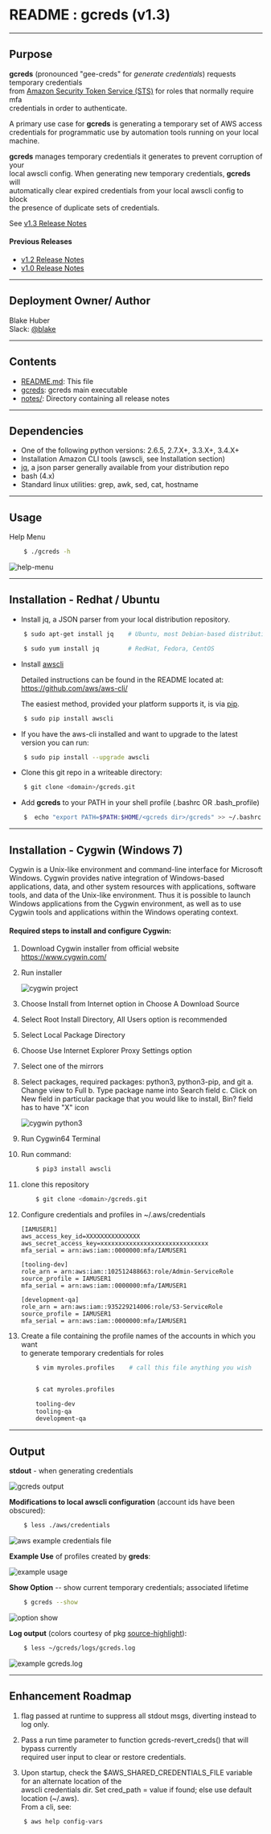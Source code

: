 # README :  gcreds (v1.3)
* * *

## Purpose ##

**gcreds** (pronounced "gee-creds" for _generate credentials_) requests temporary credentials  
from [Amazon Security Token Service (STS)](http://docs.aws.amazon.com/STS/latest/APIReference/Welcome.html) for roles that normally require mfa  
credentials in order to authenticate.  

A primary use case for **gcreds** is generating a temporary set of AWS access  
credentials for programmatic use by automation tools running on your local machine.  

**gcreds** manages temporary credentials it generates to prevent corruption of your  
local awscli config. When generating new temporary credentials, **gcreds** will  
automatically clear expired credentials from your local awscli config to block  
the presence of duplicate sets of credentials.

See [v1.3 Release Notes](./notes/release_v1.3.md)

#### Previous Releases ####
* [v1.2 Release Notes](./notes/release_v1.2.md)
* [v1.0 Release Notes](./notes/release_v1.0.md)

* * *

## Deployment Owner/ Author ##

Blake Huber  
Slack: [@blake](https://mpcaws.slack.com/team/blake)  

* * *

## Contents ##

* [README.md](./README.md):  This file
* [gcreds](./gcreds):  gcreds main executable
* [notes/](./notes/):  Directory containing all release notes

* * *

## Dependencies ##

- One of the following python versions: 2.6.5, 2.7.X+, 3.3.X+, 3.4.X+
- Installation Amazon CLI tools (awscli, see Installation section)
- [jq](https://stedolan.github.io/jq), a json parser generally available from your distribution repo
- bash (4.x)
- Standard linux utilities: grep, awk, sed, cat, hostname

* * *

## Usage ##

Help Menu

```bash
    $ ./gcreds -h  
```

![help-menu](./.images/help-menu.png)

* * *

## Installation - Redhat / Ubuntu ##

* Install jq, a JSON parser from your local distribution repository.

```bash
    $ sudo apt-get install jq    # Ubuntu, most Debian-based distributions
```
```bash
    $ sudo yum install jq        # RedHat, Fedora, CentOS
```

* Install [awscli](https://github.com/aws/aws-cli/)

    Detailed instructions can be found in the README located at:
    https://github.com/aws/aws-cli/

    The easiest method, provided your platform supports it, is via [pip](http://www.pip-installer.org/en/latest).

```bash
    $ sudo pip install awscli
```

* If you have the aws-cli installed and want to upgrade to the latest version you can run:

```bash
    $ sudo pip install --upgrade awscli
```

* Clone this git repo in a writeable directory:

```bash
    $ git clone <domain>/gcreds.git
```

* Add **gcreds** to your PATH in your shell profile (.bashrc OR .bash_profile)

```bash
    $  echo "export PATH=$PATH:$HOME/<gcreds dir>/gcreds" >> ~/.bashrc
```

* * *

## Installation - Cygwin (Windows 7) ##

Cygwin is a Unix-like environment and command-line interface for Microsoft Windows. Cygwin provides native integration of Windows-based applications, data, and other system resources with applications, software tools, and data of the Unix-like environment. Thus it is possible to launch Windows applications from the Cygwin environment, as well as to use Cygwin tools and applications within the Windows operating context.

#### Required steps to install and configure Cygwin:
1. Download Cygwin installer from official website https://www.cygwin.com/
2. Run installer

    ![cygwin project](./.images/cygwin1.png)

3. Choose Install from Internet option in Choose A Download Source
4. Select Root Install Directory, All Users option is recommended
5. Select Local Package Directory
6. Choose Use Internet Explorer Proxy Settings option
7. Select one of the mirrors
8. Select packages, required packages: python3, python3-pip, and git
    a. Change view to Full
    b. Type package name into Search field
    c. Click on New field in particular package that you would like to install, Bin? field has to have "X" icon

    ![cygwin python3](./.images/cygwin2.png)

9. Run Cygwin64 Terminal
10. Run command:

    ```bash
        $ pip3 install awscli
    ```

11. clone this repository

    ```bash
        $ git clone <domain>/gcreds.git
    ```

12. Configure credentials and profiles in ~/.aws/credentials

        [IAMUSER1]
        aws_access_key_id=XXXXXXXXXXXXXXX
        aws_secret_access_key=xxxxxxxxxxxxxxxxxxxxxxxxxxxxxx
        mfa_serial = arn:aws:iam::0000000:mfa/IAMUSER1

        [tooling-dev]
        role_arn = arn:aws:iam::102512488663:role/Admin-ServiceRole
        source_profile = IAMUSER1
        mfa_serial = arn:aws:iam::0000000:mfa/IAMUSER1

        [development-qa]
        role_arn = arn:aws:iam::935229214006:role/S3-ServiceRole
        source_profile = IAMUSER1
        mfa_serial = arn:aws:iam::0000000:mfa/IAMUSER1


13. Create a file containing the profile names of the accounts in which you want  
to generate temporary credentials for roles

    ```bash
        $ vim myroles.profiles    # call this file anything you wish
    ```

    ```bash

        $ cat myroles.profiles

        tooling-dev
        tooling-qa
        development-qa

    ```    

* * *

## Output ##

**stdout** - when generating credentials

![gcreds output](./.images/stdout.png)

**Modifications to local awscli configuration** (account ids have been obscured):  

```bash
    $ less ./aws/credentials
```  

![aws example credentials file](./.images/credentials.png)

**Example Use** of profiles created by **greds**:

![example usage](./.images/example-usage.png)

**Show Option** -- show current temporary credentials; associated lifetime

```bash
    $ gcreds --show
```

![option show](./.images/gcreds-show.png)  

**Log output** (colors courtesy of pkg [source-highlight](https://www.gnu.org/software/src-highlite/)):

```bash
    $ less ~/gcreds/logs/gcreds.log
```

![example gcreds.log](./.images/log-output.png)  

* * *

## Enhancement Roadmap ##

1. flag passed at runtime to suppress all stdout msgs, diverting instead to log only.

2. Pass a run time parameter to function gcreds-revert_creds() that will bypass currently  
required user input to clear or restore credentials.

3. Upon startup, check the $AWS_SHARED_CREDENTIALS_FILE variable for an alternate location of the  
awscli credentials dir.  Set cred_path = value if found; else use default location (~/.aws).  
From a cli, see:
```bash
    $ aws help config-vars
```

